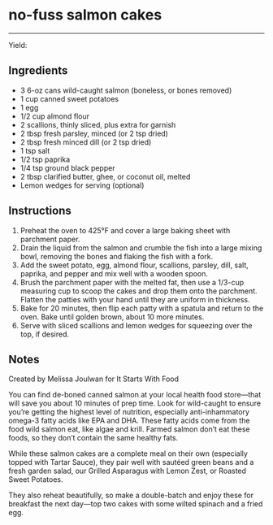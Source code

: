 # no-fuss salmon cakes
---
Yield: 

## Ingredients
- 3 6-oz cans wild-caught salmon (boneless, or bones removed)
- 1 cup canned sweet potatoes
- 1 egg
- 1/2 cup almond flour
- 2 scallions, thinly sliced, plus extra for garnish
- 2 tbsp fresh parsley, minced (or 2 tsp dried)
- 2 tbsp fresh minced dill (or 2 tsp dried)
- 1 tsp salt
- 1/2 tsp paprika
- 1/4 tsp ground black pepper
- 2 tbsp clarified butter, ghee, or coconut oil, melted
- Lemon wedges for serving (optional)

## Instructions
1. Preheat the oven to 425°F and cover a large baking sheet with parchment paper.
2. Drain the liquid from the salmon and crumble the fish into a large mixing bowl, removing the bones and flaking the fish with a fork. 
3. Add the sweet potato, egg, almond flour, scallions, parsley, dill, salt, paprika, and pepper and mix well with a wooden spoon.
4. Brush the parchment paper with the melted fat, then use a 1/3-cup measuring cup to scoop the cakes and drop them onto the parchment. Flatten the patties with your hand until they are uniform in thickness.
5. Bake for 20 minutes, then flip each patty with a spatula and return to the oven. Bake until golden brown, about 10 more minutes.
6. Serve with sliced scallions and lemon wedges for squeezing over the top, if desired.

## Notes
Created by Melissa Joulwan for It Starts With Food

You can find de-boned canned salmon at your local health food store—that will save you about 10 minutes of prep time. Look for wild-caught to ensure you’re getting the highest level of nutrition, especially anti-inhammatory omega-3 fatty acids like EPA and DHA. These fatty acids come from the food wild salmon eat, like algae and krill. Farmed salmon don’t eat these foods, so they don’t contain the same healthy fats.

While these salmon cakes are a complete meal on their own (especially topped with Tartar Sauce), they pair well with sautéed green beans and a fresh garden salad, our Grilled Asparagus with Lemon Zest,
or Roasted Sweet Potatoes.

They also reheat beautifully, so make a double-batch and enjoy these for breakfast the next day—top two cakes with some wilted spinach and a fried egg.
